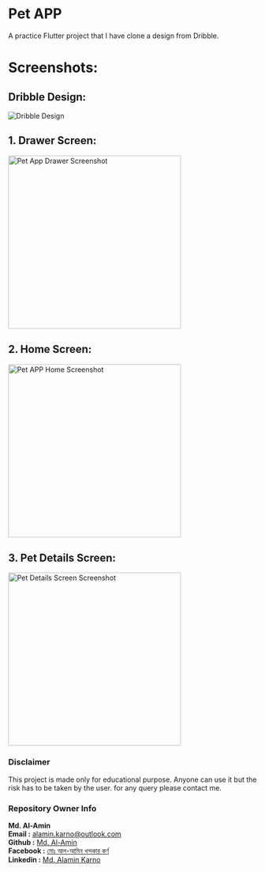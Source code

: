 # Pet APP

A practice Flutter project that I have clone a design from Dribble.

# Screenshots:

## Dribble Design:
<img src="https://github.com/karno786/Pet-App/blob/master/screenshots/pet_adoption_dribble.png" alt="Dribble Design" title="Dribble Design" >

## 1. Drawer Screen:
<img src="https://github.com/karno786/Pet-App/blob/master/screenshots/Screenshot_1631217692.png" alt="Pet App Drawer Screenshot" width="350" title="Pet App Drawer Screen" >



## 2. Home Screen:
<img src="https://github.com/karno786/Pet-App/blob/master/screenshots/Screenshot_1631217686.png" alt="Pet APP Home Screenshot" width="350" title="Home Screen" >



## 3. Pet Details Screen:
<img src="https://github.com/karno786/Pet-App/blob/master/screenshots/Screenshot_1631217702.png" alt="Pet Details Screen Screenshot" width="350" title="Pet Details Screen" >


### Disclaimer
This project is made only for educational purpose. Anyone can use it but the risk has to be taken by the user.
for any query please contact me.

### Repository Owner Info

__Md. Al-Amin__ <br>
__Email :__ [ alamin.karno@outlook.com ](mailto:alamin.karno@outlook.com) <br>
__Github :__ [Md. Al-Amin](https://github.com/alamin-karno)<br>
__Facebook :__ [মোঃ আল-আমিন খন্দকার কর্ণ](https://facebook.com/alamin.kanro786) <br>
__Linkedin :__ [Md. Alamin Karno](https://www.linkedin.com/in/alaminkarno/)
<br>
<br>



